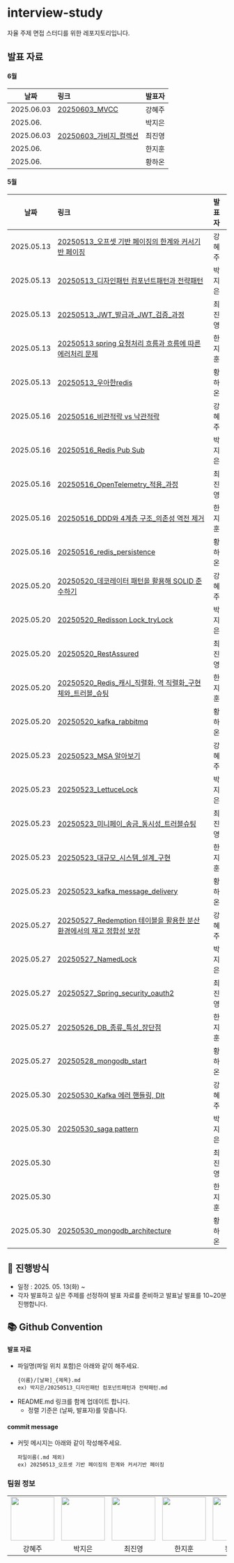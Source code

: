 # interview-study
자율 주제 면접 스터디를 위한 레포지토리입니다.

## 발표 자료
#### 6월
| 날짜         | 링크                                                                                                                | 발표자 |
|------------|:------------------------------------------------------------------------------------------------------------------|:----|
| 2025.06.03 | [20250603_MVCC](https://github.com/HI-dle/interview-study/blob/main/%EA%B0%95%ED%98%9C%EC%A3%BC/20250603_MVCC.md) | 강혜주 |
| 2025.06.   | []()                                                                                                              | 박지은 |
| 2025.06.03 | [20250603_가비지_컬렉션](https://github.com/HI-dle/interview-study/blob/main/%EC%B5%9C%EC%A7%84%EC%98%81/20250603_%EA%B0%80%EB%B9%84%EC%A7%80_%EC%BB%AC%EB%A0%89%EC%85%98.md)                                                                                              | 최진영 |
| 2025.06.   | []()                                                                                                              | 한지훈 |
| 2025.06.   | []()                                                                                                              | 황하온 |

#### 5월
| 날짜         | 링크                                              | 발표자 |
|------------|:------------------------------------------------------------------------------------------------------------------------------------------------------------------------------------------------------|:----|
| 2025.05.13 | [20250513_오프셋 기반 페이징의 한계와 커서기반 페이징](https://github.com/HI-dle/interview-study/blob/main/%EA%B0%95%ED%98%9C%EC%A3%BC/20250513_%EC%98%A4%ED%94%84%EC%85%8B%20%EA%B8%B0%EB%B0%98%20%ED%8E%98%EC%9D%B4%EC%A7%95%EC%9D%98%20%ED%95%9C%EA%B3%84%EC%99%80%20%EC%BB%A4%EC%84%9C%EA%B8%B0%EB%B0%98%20%ED%8E%98%EC%9D%B4%EC%A7%95.md)         | 강혜주 |
| 2025.05.13 | [20250513_디자인패턴 컴포넌트패턴과 전략패턴](https://github.com/HI-dle/interview-study/blob/main/%EB%B0%95%EC%A7%80%EC%9D%80/20250513_%EB%94%94%EC%9E%90%EC%9D%B8%ED%8C%A8%ED%84%B4%20%EC%BB%B4%ED%8F%AC%EB%84%8C%ED%8A%B8%ED%8C%A8%ED%84%B4%EA%B3%BC%20%EC%A0%84%EB%9E%B5%ED%8C%A8%ED%84%B4.md)     | 박지은 |
| 2025.05.13 | [20250513_JWT_발급과_JWT_검증_과정](https://github.com/HI-dle/interview-study/blob/main/%EC%B5%9C%EC%A7%84%EC%98%81/20250513_JWT_%EB%B0%9C%EA%B8%89%EA%B3%BC_JWT_%EA%B2%80%EC%A6%9D_%EA%B3%BC%EC%A0%95.md)      | 최진영 |
| 2025.05.13 | [20250513 spring 요청처리 흐름과 흐름에 따른 에러처리 문제](https://github.com/HI-dle/interview-study/blob/main/%ED%95%9C%EC%A7%80%ED%9B%88/spring%20%EC%9A%94%EC%B2%AD%EC%B2%98%EB%A6%AC%20%ED%9D%90%EB%A6%84%EA%B3%BC%20%ED%9D%90%EB%A6%84%EC%97%90%20%EB%94%B0%EB%A5%B8%20%EC%97%90%EB%9F%AC%EC%B2%98%EB%A6%AC%20%EB%AC%B8%EC%A0%9C.md)      | 한지훈 |
| 2025.05.13 | [20250513_우아한redis](https://github.com/HI-dle/interview-study/blob/main/%20%ED%99%A9%ED%95%98%EC%98%A8/20250513_%EC%9A%B0%EC%95%84%ED%95%9Credis.md)                          | 황하온 |
| 2025.05.16 | [20250516_비관적락 vs 낙관적락](https://github.com/HI-dle/interview-study/blob/main/%EA%B0%95%ED%98%9C%EC%A3%BC/20250516_%EB%B9%84%EA%B4%80%EC%A0%81%EB%9D%BD%20vs%20%EB%82%99%EA%B4%80%EC%A0%81%EB%9D%BD.md)         | 강혜주 |
| 2025.05.16 | [20250516_Redis Pub Sub](https://github.com/HI-dle/interview-study/blob/main/%EB%B0%95%EC%A7%80%EC%9D%80/20250516_Redis%20Pub%20Sub.md)                                                                       | 박지은 |
| 2025.05.16 | [20250516_OpenTelemetry_적용_과정](https://github.com/HI-dle/interview-study/blob/main/%EC%B5%9C%EC%A7%84%EC%98%81/20250516_OpenTelemetry_%EC%A0%81%EC%9A%A9_%EA%B3%BC%EC%A0%95.md)                 | 최진영 |
| 2025.05.16 | [20250516_DDD와 4계층 구조_의존성 역전 제거](https://github.com/HI-dle/interview-study/blob/main/%ED%95%9C%EC%A7%80%ED%9B%88/20250516_DDD%EC%99%80%204%EA%B3%84%EC%B8%B5%20%EA%B5%AC%EC%A1%B0_%EC%9D%98%EC%A1%B4%EC%84%B1%20%EC%97%AD%EC%A0%84%20%EC%A0%9C%EA%B1%B0.md)        | 한지훈 |
| 2025.05.16 | [20250516_redis_persistence](https://github.com/HI-dle/interview-study/blob/main/%20%ED%99%A9%ED%95%98%EC%98%A8/20250516_redis_persistence.md)                                                             | 황하온 |
| 2025.05.20 | [20250520_데코레이터 패턴을 활용해 SOLID 준수하기](https://github.com/HI-dle/interview-study/blob/main/%EA%B0%95%ED%98%9C%EC%A3%BC/20250520_%EB%8D%B0%EC%BD%94%EB%A0%88%EC%9D%B4%ED%84%B0%20%ED%8C%A8%ED%84%B4%EC%9D%84%20%ED%99%9C%EC%9A%A9%ED%95%B4%20SOLID%20%EC%A4%80%EC%88%98%ED%95%98%EA%B8%B0.md)           | 강혜주 |
| 2025.05.20 | [20250520_Redisson Lock_tryLock](https://github.com/HI-dle/interview-study/blob/main/%EB%B0%95%EC%A7%80%EC%9D%80/20250520_Redisson%20Lock_tryLock.md)                                                        | 박지은 |
| 2025.05.20 | [20250520_RestAssured](https://github.com/HI-dle/interview-study/blob/main/%EC%B5%9C%EC%A7%84%EC%98%81/20250520_RestAssured.md)                                                                             | 최진영 |
| 2025.05.20 | [20250520_Redis_캐시_직렬화, 역 직렬화_구현체와_트러블_슈팅](https://github.com/HI-dle/interview-study/blob/main/%ED%95%9C%EC%A7%80%ED%9B%88/20250520_Redis_%EC%BA%90%EC%8B%9C_%EC%A7%81%EB%A0%AC%ED%99%94%2C%20%EC%97%AD%20%EC%A7%81%EB%A0%AC%ED%99%94_%EA%B5%AC%ED%98%84%EC%B2%B4%EC%99%80%20%ED%8A%B8%EB%9F%AC%EB%B8%94%20%EC%8A%88%ED%8C%85.md)                     | 한지훈 |
| 2025.05.20 | [20250520_kafka_rabbitmq](https://github.com/HI-dle/interview-study/blob/main/%20%ED%99%A9%ED%95%98%EC%98%A8/20250520_kafka_rabbitmq.md)                                                                   | 황하온 |
| 2025.05.23 | [20250523_MSA 알아보기](https://github.com/HI-dle/interview-study/tree/main/%EA%B0%95%ED%98%9C%EC%A3%BC)                                                                                                         | 강혜주 |
| 2025.05.23 | [20250523_LettuceLock](https://github.com/HI-dle/interview-study/blob/main/%EB%B0%95%EC%A7%80%EC%9D%80/20250523_LettuceLock.md)                                                             | 박지은 |
| 2025.05.23 | [20250523_미니페이_송금_동시성_트러블슈팅](https://github.com/HI-dle/interview-study/blob/main/%EC%B5%9C%EC%A7%84%EC%98%81/20250523_%EB%AF%B8%EB%8B%88%ED%8E%98%EC%9D%B4_%EC%86%A1%EA%B8%88_%EB%8F%99%EC%8B%9C%EC%84%B1_%ED%8A%B8%EB%9F%AC%EB%B8%94%EC%8A%88%ED%8C%85.md)                  | 최진영 |
| 2025.05.23 | [20250523_대규모_시스템_설계_구현](https://github.com/HI-dle/interview-study/blob/main/%ED%95%9C%EC%A7%80%ED%9B%88/20250523_%EB%8C%80%EA%B7%9C%EB%AA%A8_%EC%8B%9C%EC%8A%A4%ED%85%9C_%EC%84%A4%EA%B3%84_%EA%B5%AC%ED%98%84.md)          | 한지훈 |
| 2025.05.23 | [20250523_kafka_message_delivery](https://github.com/HI-dle/interview-study/blob/main/%ED%99%A9%ED%95%98%EC%98%A8/20250523_kafka_message_delivery.md)                                                   | 황하온 |
| 2025.05.27 | [20250527_Redemption 테이블을 활용한 분산 환경에서의 재고 정합성 보장](https://github.com/HI-dle/interview-study/blob/main/%EA%B0%95%ED%98%9C%EC%A3%BC/20250527_Redemption%20%ED%85%8C%EC%9D%B4%EB%B8%94%EC%9D%84%20%ED%99%9C%EC%9A%A9%ED%95%9C%20%EB%B6%84%EC%82%B0%20%ED%99%98%EA%B2%BD%EC%97%90%EC%84%9C%EC%9D%98%20%EC%9E%AC%EA%B3%A0%20%EC%A0%95%ED%95%A9%EC%84%B1%20%EB%B3%B4%EC%9E%A5.md)             | 강혜주 |
| 2025.05.27 | [20250527_NamedLock](https://github.com/HI-dle/interview-study/blob/main/%EB%B0%95%EC%A7%80%EC%9D%80/20250527_NamedLock.md)                                                                                 | 박지은 |
| 2025.05.27 | [20250527_Spring_security_oauth2](https://github.com/HI-dle/interview-study/blob/main/%EC%B5%9C%EC%A7%84%EC%98%81/20250527_Spring_security_oauth2.md)                                                     | 최진영 |
| 2025.05.27 | [20250526_DB_종류_특성_장단점](https://github.com/HI-dle/interview-study/blob/main/%ED%95%9C%EC%A7%80%ED%9B%88/20250526_DB_%EC%A2%85%EB%A5%98_%ED%8A%B9%EC%84%B1_%EC%9E%A5%EB%8B%A8%EC%A0%90.md)                  | 한지훈 |
| 2025.05.27 | [20250528_mongodb_start](https://github.com/HI-dle/interview-study/blob/main/%ED%99%A9%ED%95%98%EC%98%A8/20250528_mongodb_start.md)          | 황하온 |
| 2025.05.30 | [20250530_Kafka 에러 핸들링, Dlt](https://github.com/HI-dle/interview-study/blob/main/%EA%B0%95%ED%98%9C%EC%A3%BC/20250530_Kafka%20%EC%97%90%EB%9F%AC%20%ED%95%B8%EB%93%A4%EB%A7%81%2C%20Dlt.md)              | 강혜주 |
| 2025.05.30 | [20250530_saga pattern](https://github.com/HI-dle/interview-study/blob/main/%EB%B0%95%EC%A7%80%EC%9D%80/20250530_saga%20pattern.md)                                 | 박지은 |
| 2025.05.30 | | 최진영 |
| 2025.05.30 | []()                                                                                | 한지훈 |
| 2025.05.30 | [20250530_mongodb_architecture](https://github.com/HI-dle/interview-study/blob/main/%ED%99%A9%ED%95%98%EC%98%A8/20250530_mongodb_architecture.md)       | 황하온 |

## 📜 진행방식
- 일정 : 2025. 05. 13(화) ~
- 각자 발표하고 싶은 주제를 선정하여 발표 자료를 준비하고 발표날 발표를 10~20분 진행합니다.

## 📚 Github Convention

#### 발표 자료
- 파일명(파일 위치 포함)은 아래와 같이 해주세요.
  ```
  {이름}/[날짜]_{제목}.md
  ex) 박지은/20250513_디자인패턴 컴포넌트패턴과 전략패턴.md
  ```
- README.md 링크를 함께 업데이트 합니다.
  - 정렬 기준은 (날짜, 발표자)를 맞춥니다.

#### commit message
- 커밋 메시지는 아래와 같이 작성해주세요.
  ```
  파일이름(.md 제외)
  ex) 20250513_오프셋 기반 페이징의 한계와 커서기반 페이징
  ```

  
### 팀원 정보
<table>
    <tr>
        <td align="center">
            <a href="https://github.com/hyezuu"><img  width="100px" src="https://avatars.githubusercontent.com/u/147456219?v=4" /></a>
        </td>
        <td align="center">
            <a href="https://github.com/je-pa"><img  width="100px" src="https://avatars.githubusercontent.com/u/76720692?v=4" /></a>
        </td>
        <td align="center">
            <a href="https://github.com/cchoijjinyoung"><img  width="100px" src="https://avatars.githubusercontent.com/u/68311264?v=4" /></a>
        </td>
        <td align="center">
            <a href="https://github.com/hanjihoon03"><img  width="100px" src="https://avatars.githubusercontent.com/u/163777923?v=4" /></a>
        </td>
        <td align="center">
            <a href="https://github.com/HanaHww2"><img  width="100px" src="https://avatars.githubusercontent.com/u/62924471?v=4" /></a>
        </td>
    </tr>
    <tr>
        <td align="center">강혜주</td>
        <td align="center">박지은</td>
        <td align="center">최진영</td>
        <td align="center">한지훈</td>
        <td align="center">황하온</td>
    </tr>
</table>
